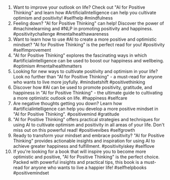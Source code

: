 1. Want to improve your outlook on life? Check out "AI for Positive Thinking" and learn how #ArtificialIntelligence can help you cultivate optimism and positivity! #selfhelp #mindfulness
2. Feeling down? "AI for Positive Thinking" can help! Discover the power of #machinelearning and #NLP in promoting positivity and happiness. #positivitychallenge #mentalhealthawareness
3. Want to learn how to use #AI to create a more positive and optimistic mindset? "AI for Positive Thinking" is the perfect read for you! #positivity #selfimprovement
4. "AI for Positive Thinking" explores the fascinating ways in which #artificialintelligence can be used to boost our happiness and wellbeing. #optimism #mentalhealthmatters
5. Looking for new ways to cultivate positivity and optimism in your life? Look no further than "AI for Positive Thinking" - a must-read for anyone who wants to live more joyfully. #mindsetshift #positivethinking
6. Discover how #AI can be used to promote positivity, gratitude, and happiness in "AI for Positive Thinking" - the ultimate guide to cultivating a more optimistic outlook on life. #happiness #selfcare
7. Are negative thoughts getting you down? Learn how #artificialintelligence can help you develop a more positive mindset in "AI for Positive Thinking". #positivemind #gratitude
8. "AI for Positive Thinking" offers practical strategies and techniques for using AI to cultivate optimism and positivity in all areas of your life. Don't miss out on this powerful read! #positivevibes #selfgrowth
9. Ready to transform your mindset and embrace positivity? "AI for Positive Thinking" provides actionable insights and inspiration for using AI to achieve greater happiness and fulfillment. #positivityiskey #selflove
10. If you're looking for a book that will inspire you to become more optimistic and positive, "AI for Positive Thinking" is the perfect choice. Packed with powerful insights and practical tips, this book is a must-read for anyone who wants to live a happier life! #selfhelpbooks #positivemindset
